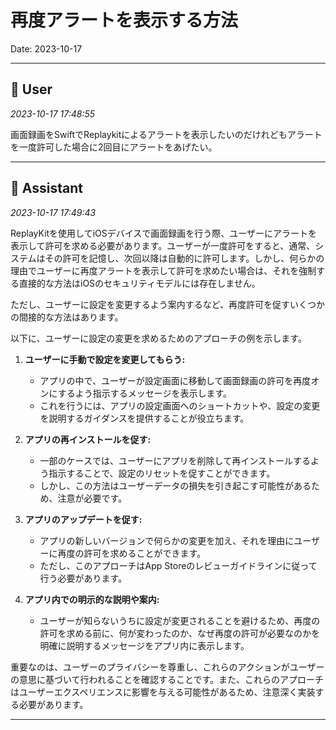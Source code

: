 # 再度アラートを表示する方法

Date: 2023-10-17

---

## 👤 User
*2023-10-17 17:48:55*

画面録画をSwiftでReplaykitによるアラートを表示したいのだけれどもアラートを一度許可した場合に2回目にアラートをあげたい。

---

## 🤖 Assistant
*2023-10-17 17:49:43*

ReplayKitを使用してiOSデバイスで画面録画を行う際、ユーザーにアラートを表示して許可を求める必要があります。ユーザーが一度許可をすると、通常、システムはその許可を記憶し、次回以降は自動的に許可します。しかし、何らかの理由でユーザーに再度アラートを表示して許可を求めたい場合は、それを強制する直接的な方法はiOSのセキュリティモデルには存在しません。

ただし、ユーザーに設定を変更するよう案内するなど、再度許可を促すいくつかの間接的な方法はあります。

以下に、ユーザーに設定の変更を求めるためのアプローチの例を示します。

1. **ユーザーに手動で設定を変更してもらう:**
   - アプリの中で、ユーザーが設定画面に移動して画面録画の許可を再度オンにするよう指示するメッセージを表示します。
   - これを行うには、アプリの設定画面へのショートカットや、設定の変更を説明するガイダンスを提供することが役立ちます。

2. **アプリの再インストールを促す:**
   - 一部のケースでは、ユーザーにアプリを削除して再インストールするよう指示することで、設定のリセットを促すことができます。
   - しかし、この方法はユーザーデータの損失を引き起こす可能性があるため、注意が必要です。

3. **アプリのアップデートを促す:**
   - アプリの新しいバージョンで何らかの変更を加え、それを理由にユーザーに再度の許可を求めることができます。
   - ただし、このアプローチはApp Storeのレビューガイドラインに従って行う必要があります。

4. **アプリ内での明示的な説明や案内:**
   - ユーザーが知らないうちに設定が変更されることを避けるため、再度の許可を求める前に、何が変わったのか、なぜ再度の許可が必要なのかを明確に説明するメッセージをアプリ内に表示します。

重要なのは、ユーザーのプライバシーを尊重し、これらのアクションがユーザーの意思に基づいて行われることを確認することです。また、これらのアプローチはユーザーエクスペリエンスに影響を与える可能性があるため、注意深く実装する必要があります。

---
